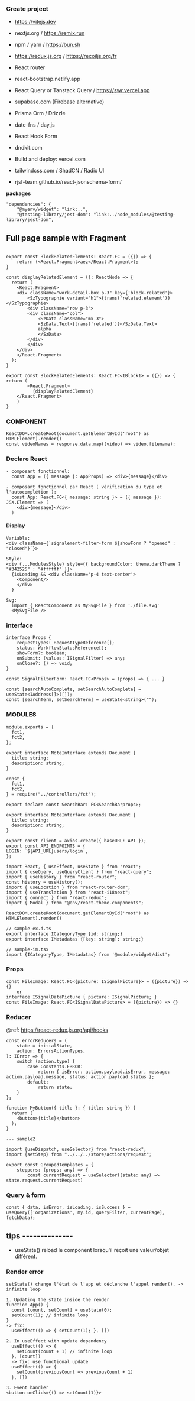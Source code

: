 ### Create project

- https://vitejs.dev
- nextjs.org / https://remix.run
- npm / yarn / https://bun.sh
- https://redux.js.org / https://recoiljs.org/fr

- React router
- react-bootstrap.netlify.app
- React Query or Tanstack Query / https://swr.vercel.app
- supabase.com (Firebase alternative)
- Prisma Orm / Drizzle
- date-fns / day.js
- React Hook Form 
- dndkit.com
- Build and deploy: vercel.com
- tailwindcss.com / ShadCN / Radix UI
- rjsf-team.github.io/react-jsonschema-form/

**packages**
```
"dependencies": {
    "@myenv/widget": "link:..",
    "@testing-library/jest-dom": "link:../node_modules/@testing-library/jest-dom",
```

## Full page sample with Fragment

```

export const BlockRelatedElements: React.FC = ({}) => {
    return (<React.Fragment>aez</React.Fragment>);
}

const displayRelatedElement = (): ReactNode => {
  return (
    <React.Fragment>
	<div className="work-detail-box p-3" key={'block-related'}>
	    <SzTypographie variant="h1">{trans('related.element')}</SzTypographie>
	    <div className="row p-3">
		<div className="col">
		    <SzData className="mx-3">
			<SzData.Text>{trans('related')}</SzData.Text>
			alpha
		    </SzData>
		</div>
	    </div>
	</div>
    </React.Fragment>
  );
}

export const BlockRelatedElements: React.FC<IBlock1> = ({}) => {
return (
        <React.Fragment>
          {displayRelatedElement}
	</React.Fragment>
    )
}
```

### COMPONENT

```
ReactDOM.createRoot(document.getElementById('root') as HTMLElement).render()
const videoNames = response.data.map((video) => video.filename);
```

### Declare React

```
- composant fonctionnel:  
  const App = ({ message }: AppProps) => <div>{message}</div>  
  
- composant fonctionnel par React ( vérification du type et l'autocomplétion ):  
  const App: React.FC<{ message: string }> = ({ message }): JSX.Element => (  
    <div>{message}</div>  
  )
```

#### Display

```
Variable:
<div className={`signalement-filter-form ${showForm ? "opened" : "closed"}`}>

Style:
<div {...ModulesStyle} style={{ backgroundColor: theme.darkTheme ? "#342525" : "#ffffff" }}>  
  {isLoading && <div className='p-4 text-center'>  
    <Component/>  
    </div>  
  }

Svg:
  import { ReactComponent as MySvgFile } from './file.svg'
  <MySvgFile />
```

### interface

```
interface Props {
    requestTypes: RequestTypeReference[];
    status: WorkflowStatusReference[];
    showForm?: boolean;
    onSubmit: (values: ISignalFilter) => any;
    onClose?: () => void;
}

const SignalFilterForm: React.FC<Props> = (props) => { ... }

const [searchAutoComplete, setSearchAutoComplete] = useState<IAddress[]>([]);
const [searchTerm, setSearchTerm] = useState<string>("");
```

### MODULES

```
module.exports = {
  fct1,
  fct2,
};

export interface NoteInterface extends Document {
  title: string;
  description: string;
}

const {
  fct1,
  fct2,
} = require("../controllers/fct");

export declare const SearchBar: FC<SearchBarprops>;

export interface NoteInterface extends Document {
  title: string;
  description: string;
}

export const client = axios.create({ baseURL: API });
export const API_ENDPOINTS = {
LOGIN: `${API_URL}users/login`,
};
```

```
import React, { useEffect, useState } from 'react';
import { useQuery, useQueryClient } from "react-query";
import { useHistory } from "react-router";
const history = useHistory();
import { useLocation } from "react-router-dom";
import { useTranslation } from "react-i18next";
import { connect } from "react-redux";
import { Modal } from "@env/react-theme-components";

ReactDOM.createRoot(document.getElementById('root') as HTMLElement).render()
```

```exemple
// sample-ex.d.ts
export interface ICategoryType {id: string;}
export interface IMetadatas {[key: string]: string;}

// sample-im.tsx
import {ICategoryType, IMetadatas} from '@module/widget/dist';
```

### Props

```
const FileImage: React.FC<{picture: ISignalPicture}> = ({picture}) => {}
	or
interface ISignalDataPicture { picture: ISignalPicture; }
const FileImage: React.FC<ISignalDataPicture> = ({picture}) => {}
```

### Reducer
@ref: https://react-redux.js.org/api/hooks

```
const errorReducers = (
    state = initialState,
    action: ErrorsActionTypes,
): IError => {
    switch (action.type) {
        case Constants.ERROR:
            return { isError: action.payload.isError, message: action.payload.message, status: action.payload.status };
        default:
            return state;
    }
};

function MyButton({ title }: { title: string }) {
  return (
    <button>{title}</button>
  );
}

--- sample2

import {useDispatch, useSelector} from "react-redux";
import {setStep} from "../../../store/actions/request";

export const GroupedTemplates = {
    steppers: (props: any) => {
        const currentRequest = useSelector((state: any) => state.request.currentRequest)
```

### Query & form

```
const { data, isError, isLoading, isSuccess } = useQuery(['organizations', my.id, queryFilter, currentPage], fetchData);

```

## tips --------------

- useState() reload le component lorsqu'il reçoit une valeur/objet différent.

### Render error

```
setState() change l'état de l'app et déclenche l'appel render(). -> infinite loop

1. Updating the state inside the render
function App() {
  const [count, setCount] = useState(0);
  setCount(1); // infinite loop
}
-> fix:
  useEffect(() => { setCount(1); }, [])

2. In useEffect with update dependency
  useEffect(() => {
    setCount(count + 1) // infinite loop
  }, [count])
  -> fix: use functional update
  useEffect(() => {
    setCount(previousCount => previousCount + 1)
  }, [])

3. Event handler
<button onClick={() => setCount(1)}>
```
